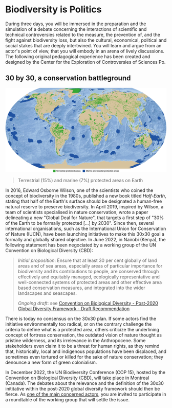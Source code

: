 # Biodiversity is Politics

During three days, you will be immersed in the preparation and the simulation of a debate concerning the interactions of scientific and technical controversies related to the measure, the prevention of, and the fight against biodiversity loss, but also the cultural, economical, political and social stakes that are deeply intertwined. You will learn and argue from an actor's point of view, that you will embody in an arena of lively discussions. The following original pedagogical experience has been created and designed by the Center for the Exploration of Controversies of Sciences Po.

## 30 by 30, a conservation battleground

![](/media/PA.png)
> Terrestrial (15%) and marine (7%) protected areas on Earth

In 2016, Edward Osborne Wilson, one of the scientists who coined the concept of biodiversity in the 1980s, published a new book titled _Half-Earth_, stating that half of the Earth's surface should be designated a human-free natural reserve to preserve biodiversity. In April 2019, inspired by Wilson, a team of scientists specialised in nature conservation, wrote a paper delineating a new "Global Deal for Nature", that targets a first step of "30% of the Earth to be formally protected [...] by 2030". Since then, several international organisations, such as the International Union for Conservation of Nature (IUCN), have been launching initiatives to make this 30x30 goal a formally and globally shared objective. In June 2022, in Nairobi (Kenya), the following statement has been negociated by a working group of the UN Convention on Biological Diversity (CBD):

> _Initial proposition_: Ensure that at least 30 per cent globally of land areas and of sea areas, especially areas of particular importance for biodiversity and its contributions to people, are conserved through effectively and equitably managed, ecologically representative and well-connected systems of protected areas and other effective area based conservation measures, and integrated into the wider landscapes and seascapes.
> 
> _Ongoing draft_: see [Convention on Biological Diversity - Post-2020 Global Diversity Framework - Draft Recommendation](https://www.cbd.int/doc/c/36ac/ae16/ff8fc251490eaa3184c70c06/wg2020-04-crp-06-add1-en.pdf)

There is today no consensus on the 30x30 plan. If some actors find the initiative environmentally too radical, or on the contrary challenge the criteria to define what is a protected area, others criticize the underlining concept of fortress conservation, the outdated vision of nature thought as pristine wilderness, and its irrelevance in the Anthropocene. Some stakeholders even claim it to be a threat for human rights, as they remind that, historically, local and indigenous populations have been displaced, and sometimes even tortured or killed for the sake of nature conservation; they denounce a new form of green colonialism.

In December 2022, the UN Biodiversity Conference (COP 15), hosted by the Convention on Biological Diversity (CBD), will take place in Montreal (Canada). The debates about the relevance and the definition of the 30x30 inititative within the post-2020 global diversity framework should then be fierce. As [one of the main concerned actors](/actors.md), you are invited to participate in a roundtable of the working group that will settle the issue.
